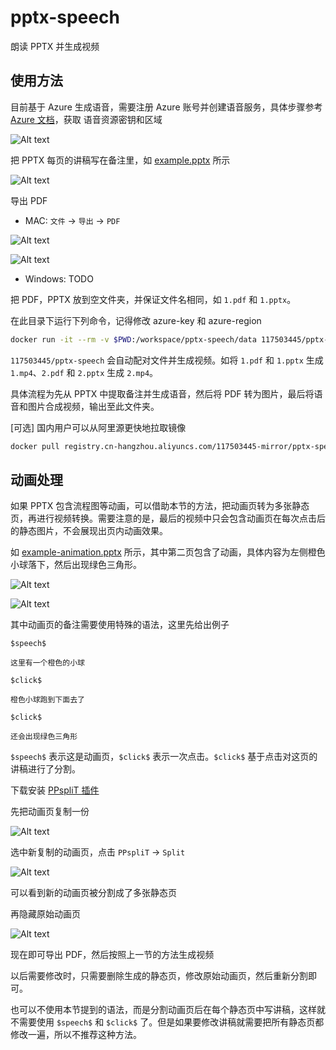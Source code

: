 # pptx-speech

朗读 PPTX 并生成视频

## 使用方法

目前基于 Azure 生成语音，需要注册 Azure 账号并创建语音服务，具体步骤参考 [Azure 文档](https://learn.microsoft.com/zh-cn/azure/ai-services/speech-service/get-started-text-to-speech?tabs=linux%2Cterminal&pivots=programming-language-python)，获取 语音资源密钥和区域

![Alt text](doc/image-7.png)

把 PPTX 每页的讲稿写在备注里，如 [example.pptx](doc/example.pptx) 所示

![Alt text](doc/image.png)

导出 PDF

- MAC: `文件` -> `导出` -> `PDF`

![Alt text](doc/image-1.png)

![Alt text](doc/image-2.png)

- Windows: TODO

把 PDF，PPTX 放到空文件夹，并保证文件名相同，如 `1.pdf` 和 `1.pptx`。

在此目录下运行下列命令，记得修改 azure-key 和 azure-region

```sh
docker run -it --rm -v $PWD:/workspace/pptx-speech/data 117503445/pptx-speech --azure-key feng-kuang-xing-qi-si-vivo-50 --azure-region eastasia
```

`117503445/pptx-speech` 会自动配对文件并生成视频。如将 `1.pdf` 和 `1.pptx` 生成 `1.mp4`、`2.pdf` 和 `2.pptx` 生成 `2.mp4`。

具体流程为先从 PPTX 中提取备注并生成语音，然后将 PDF 转为图片，最后将语音和图片合成视频，输出至此文件夹。

[可选] 国内用户可以从阿里源更快地拉取镜像

```sh
docker pull registry.cn-hangzhou.aliyuncs.com/117503445-mirror/pptx-speech && docker image tag registry.cn-hangzhou.aliyuncs.com/117503445-mirror/pptx-speech 117503445/pptx-speech
```

## 动画处理

如果 PPTX 包含流程图等动画，可以借助本节的方法，把动画页转为多张静态页，再进行视频转换。需要注意的是，最后的视频中只会包含动画页在每次点击后的静态图片，不会展现出页内动画效果。

如 [example-animation.pptx](doc/example-animation.pptx) 所示，其中第二页包含了动画，具体内容为左侧橙色小球落下，然后出现绿色三角形。

![Alt text](doc/example-animation.gif)

![Alt text](doc/image-3.png)

其中动画页的备注需要使用特殊的语法，这里先给出例子

```plaintext
$speech$

这里有一个橙色的小球

$click$

橙色小球跑到下面去了

$click$

还会出现绿色三角形
```

`$speech$` 表示这是动画页，`$click$` 表示一次点击。`$click$` 基于点击对这页的讲稿进行了分割。

下载安装 [PPspliT 插件](https://github.com/maxonthegit/PPspliT)

先把动画页复制一份

![Alt text](doc/image-4.png)

选中新复制的动画页，点击 `PPspliT` -> `Split`

![Alt text](doc/image-5.png)

可以看到新的动画页被分割成了多张静态页

再隐藏原始动画页

![Alt text](doc/image-6.png)

现在即可导出 PDF，然后按照上一节的方法生成视频

以后需要修改时，只需要删除生成的静态页，修改原始动画页，然后重新分割即可。

也可以不使用本节提到的语法，而是分割动画页后在每个静态页中写讲稿，这样就不需要使用 `$speech$` 和 `$click$` 了。但是如果要修改讲稿就需要把所有静态页都修改一遍，所以不推荐这种方法。
